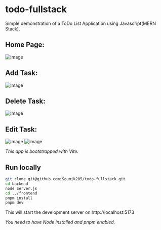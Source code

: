 # todo-fullstack

Simple demonstration of a ToDo List Application using Javascript(MERN Stack). 


## Home Page:
![image](https://github.com/Soumik205/todo-fullstack/assets/39633799/01609e8f-a700-4a7f-ba69-ca2d63907af5)

## Add Task: 
![image](https://github.com/Soumik205/todo-fullstack/assets/39633799/26f3531d-c9d5-4157-979c-3910b50c5080)

## Delete Task:
![image](https://github.com/Soumik205/todo-fullstack/assets/39633799/42f700c8-3acf-4f94-a146-bf4b2f845897)

## Edit Task:
![image](https://github.com/Soumik205/todo-fullstack/assets/39633799/c0ce284e-8c47-47ce-aca8-0497298a80ba)
![image](https://github.com/Soumik205/todo-fullstack/assets/39633799/72811cd7-ab94-4550-9bbb-6490d1a36724)



*This app is bootstrapped with Vite.*

## Run locally

```bash
git clone git@github.com:Soumik205/todo-fullstack.git
cd backend
node Server.js
cd ../frontend
pnpm install
pnpm dev
```

This will start the development server on http://localhost:5173 

*You need to have Node installed and pnpm enabled.*




